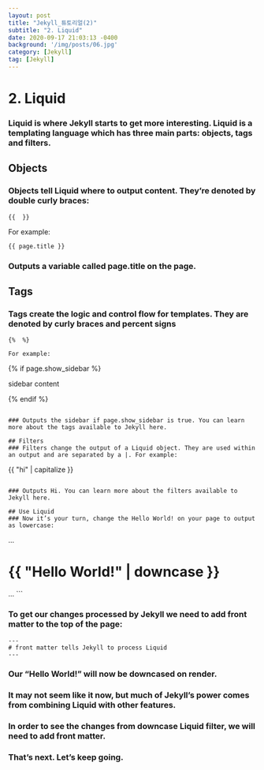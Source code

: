 ```yaml
---
layout: post
title: "Jekyll_튜토리얼(2)"
subtitle: "2. Liquid"
date: 2020-09-17 21:03:13 -0400
background: '/img/posts/06.jpg'
category: [Jekyll]
tag: [Jekyll]
---
```


# 2. Liquid
### Liquid is where Jekyll starts to get more interesting. Liquid is a templating language which has three main parts: objects, tags and filters.

## Objects
### Objects tell Liquid where to output content. They’re denoted by double curly braces: 
<pre><code>{{  }}</code></pre>

For example:
```
{{ page.title }}
```

### Outputs a variable called page.title on the page.

## Tags
### Tags create the logic and control flow for templates. They are denoted by curly braces and percent signs
<pre><code>{%  %}</code></pre>
```
For example:
```
{% if page.show_sidebar %}

  <div class="sidebar">
    sidebar content
  </div>

{% endif %}
```

### Outputs the sidebar if page.show_sidebar is true. You can learn more about the tags available to Jekyll here.

## Filters
### Filters change the output of a Liquid object. They are used within an output and are separated by a |. For example:

```
{{ "hi" | capitalize }}
```

### Outputs Hi. You can learn more about the filters available to Jekyll here.

## Use Liquid
### Now it’s your turn, change the Hello World! on your page to output as lowercase:

```
...
<h1>{{ "Hello World!" | downcase }}</h1>
...
```

### To get our changes processed by Jekyll we need to add front matter to the top of the page:

```
---
# front matter tells Jekyll to process Liquid
---
```



### Our “Hello World!” will now be downcased on render.

### It may not seem like it now, but much of Jekyll’s power comes from combining Liquid with other features.

### In order to see the changes from downcase Liquid filter, we will need to add front matter.

### That’s next. Let’s keep going.

